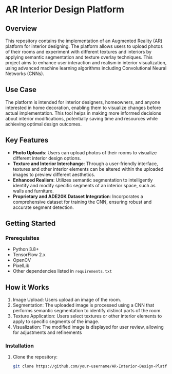 # AR Interior Design Platform

## Overview

This repository contains the implementation of an Augmented Reality (AR) platform for interior designing. The platform allows users to upload photos of their rooms and experiment with different textures and interiors by applying semantic segmentation and texture overlay techniques. This project aims to enhance user interaction and realism in interior visualization, using advanced machine learning algorithms including Convolutional Neural Networks (CNNs).

## Use Case

The platform is intended for interior designers, homeowners, and anyone interested in home decoration, enabling them to visualize changes before actual implementation. This tool helps in making more informed decisions about interior modifications, potentially saving time and resources while achieving optimal design outcomes.

## Key Features

- **Photo Uploads**: Users can upload photos of their rooms to visualize different interior design options.
- **Texture and Interior Interchange**: Through a user-friendly interface, textures and other interior elements can be altered within the uploaded images to preview different aesthetics.
- **Enhanced Realism**: Utilizes semantic segmentation to intelligently identify and modify specific segments of an interior space, such as walls and furniture.
- **Proprietary and ADE20K Dataset Integration**: Incorporates a comprehensive dataset for training the CNN, ensuring robust and accurate segment detection.

## Getting Started

### Prerequisites

- Python 3.8+
- TensorFlow 2.x
- OpenCV
- PixelLib
- Other dependencies listed in `requirements.txt`

## How it Works

1. Image Upload: Users upload an image of the room.
2. Segmentation: The uploaded image is processed using a CNN that performs semantic segmentation to identify distinct parts of the room.
3. Texture Application: Users select textures or other interior elements to apply to specific segments of the image.
4. Visualization: The modified image is displayed for user review, allowing for adjustments and refinements

### Installation

1. Clone the repository:
   ```bash
   git clone https://github.com/your-username/AR-Interior-Design-Platform.git
